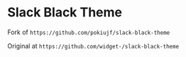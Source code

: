 # Slack Black Theme

Fork of `https://github.com/pokiujf/slack-black-theme`

Original at `https://github.com/widget-/slack-black-theme`
